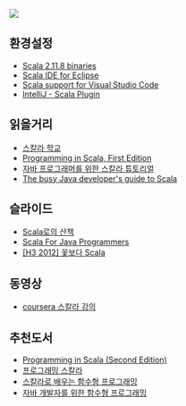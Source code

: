 ![](http://zigatta.com/wp-content/uploads/2015/07/logo_scala.png)

## 환경설정
- [Scala 2.11.8 binaries](http://www.scala-lang.org/download/)
- [Scala IDE for Eclipse](http://scala-ide.org/download/sdk.html)
- [Scala support for Visual Studio Code](https://marketplace.visualstudio.com/items?itemName=itryapitsin.Scala)
- [IntelliJ - Scala Plugin](https://plugins.jetbrains.com/plugin/?id=1347)

## 읽을거리
- [스칼라 학교](https://twitter.github.io/scala_school/ko/index.html)
- [Programming in Scala, First Edition](http://www.artima.com/pins1ed/index.html)
- [자바 프로그래머를 위한 스칼라 튜토리얼](http://docs.scala-lang.org/ko/tutorials/scala-for-java-programmers.html)
- [The busy Java developer's guide to Scala](http://www.ibm.com/developerworks/java/library/j-scala01228/index.html)

## 슬라이드
- [Scala로의 산책](http://www.slideshare.net/yumi6/scala-56107367)
- [Scala For Java Programmers](http://www.slideshare.net/ennorunne/scala-for-java-programmers-2973915)
- [[H3 2012] 꽃보다 Scala](http://www.slideshare.net/kthcorp/scala-15041890)

## 동영상
- [coursera 스칼라 강의](https://class.coursera.org/progfun-005)

## 추천도서
- [Programming in Scala (Second Edition)](http://www.yes24.com/24/goods/15205548)
- [프로그래밍 스칼라](http://www.yes24.com/24/goods/27767797)
- [스칼라로 배우는 함수형 프로그래밍](http://www.yes24.com/24/goods/16969986)
- [자바 개발자를 위한 함수형 프로그래밍](http://www.hanbit.co.kr/store/books/look.php?p_code=E7510465152)
